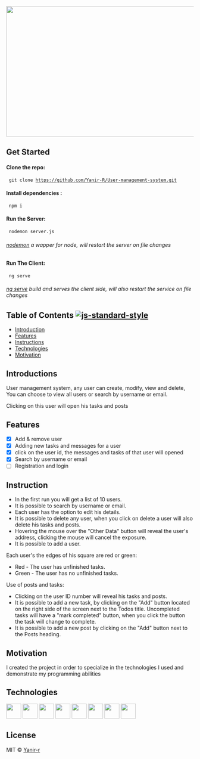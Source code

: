 <img src=https://www.kindpng.com/picc/m/237-2374954_smart-warehouse-management-system-technologies-logo-end-user.png width="900" height="350" />

## Get Started
 #### Clone the repo:
<code> git clone https://github.com/Yanir-R/User-management-system.git </code>
#### Install dependencies :
<code> npm i </code>
#### Run the Server:
<code> nodemon server.js </code>
###### [nodemon](https://www.npmjs.com/package/nodemon) a wapper for node, will restart the server on file changes
#### Run The Client:
<code> ng serve </code>
###### [ng serve](https://angular.io/cli/serve) build and serves the client side, will also restart the service on file changes

## Table of Contents [![js-standard-style](https://img.shields.io/badge/code%20style-standard-brightgreen.svg?style=flat)](https://github.com/feross/standard)

- [Introduction](#Introduction)
- [Features](#features)
- [Instructions](#Instructions)
- [Technologies](#Technologies)
- [Motivation](#Motivation)

## Introductions
User management system, any user can create, modify, view and delete,
You can choose to view all users or search by username or email.

Clicking on this user will open his tasks and posts

## Features
- [x] Add & remove user
- [x] Adding new tasks and messages for a user
- [x] click on the user id, the messages and tasks of that user will opened
- [x] Search by username or email
- [ ]  Registration and login 

## Instruction
- In the first run you will get a list of 10 users.
- It is possible to search by username or email.
- Each user has the option to edit his details.
- It is possible to delete any user, when you click on delete a user will also delete his tasks and posts.
- Hovering the mouse over the "Other Data" button will reveal the user's address, clicking the mouse will cancel the exposure.
- It is possible to add a user.

Each user's the edges of his square are red or green:
* Red - The user has unfinished tasks.
* Green - The user has no unfinished tasks.

Use of posts and tasks:

- Clicking on the user ID number will reveal his tasks and posts.
- It is possible to add a new task, by clicking on the "Add" button located on the right side of the screen next to the Todos title.
Uncompleted tasks will have a "mark completed" button, when you click the button the task will change to complete.
- It is possible to add a new post by clicking on the "Add" button next to the Posts heading.

## Motivation
I created the project in order to specialize in the technologies I used and demonstrate my programming abilities

## Technologies
[<img src=https://devicon.dev/devicon.git/icons/visualstudio/visualstudio-plain.svg width="40" height="40"/>](https://code.visualstudio.com/)
[<img src=https://devicon.dev/devicon.git/icons/angularjs/angularjs-original.svg width="40" height="40" />](https://angular.io/)
[<img src=https://devicon.dev/devicon.git/icons/html5/html5-original-wordmark.svg width="40" height="40" />](https://en.wikipedia.org/wiki/HTML5)
[<img src=https://devicon.dev/devicon.git/icons/css3/css3-original-wordmark.svg width="40" height="40" />](https://css-tricks.com/)
[<img src=https://devicon.dev/devicon.git/icons/javascript/javascript-plain.svg width="40" height="40" />](https://www.javascript.com/)
[<img src=https://devicon.dev/devicon.git/icons/typescript/typescript-plain.svg width="40" height="40" />](https://github.com/microsoft/TypeScript)
[<img src=https://devicon.dev/devicon.git/icons/mongodb/mongodb-original-wordmark.svg width="40" height="40" />](https://www.mongodb.com/)
[<img src=https://devicon.dev/devicon.git/icons/nodejs/nodejs-original-wordmark.svg width="40" height="40" />](https://nodejs.org/en/)

## License
MIT © [Yanir-r]()
